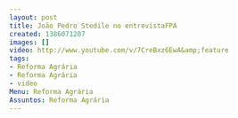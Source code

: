 ```yaml
---
layout: post
title: João Pedro Stedile no entrevistaFPA
created: 1386071207
images: []
video: http://www.youtube.com/v/7CreBxz6EwA&amp;feature
tags:
- Reforma Agrária
- Reforma Agrária
- video
Menu: Reforma Agrária
Assuntos: Reforma Agrária
---
```



